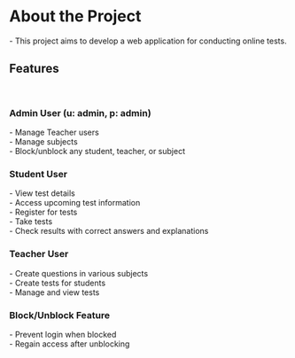 <h1>About the Project</h1>
- This project aims to develop a web application for conducting online tests.
<h2>Features</h2>

<br>

<h3>Admin User (u: admin, p: admin)</h3>
- Manage Teacher users
<br>
- Manage subjects
<br>
- Block/unblock any student, teacher, or subject
<br>

<h3>Student User</h3>
- View test details
<br>
- Access upcoming test information
<br>
- Register for tests
<br>
- Take tests
<br>
- Check results with correct answers and explanations
<br>

<h3>Teacher User</h3>
- Create questions in various subjects
<br>
- Create tests for students
<br>
- Manage and view tests
<br>


<h3>Block/Unblock Feature</h3>
- Prevent login when blocked
<br>
- Regain access after unblocking
<br>

